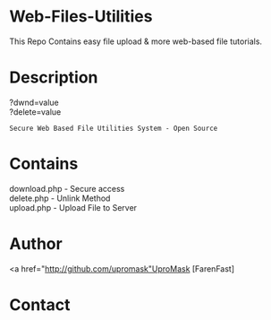 # Web-Files-Utilities

This Repo Contains easy file upload & more web-based file tutorials.

# Description

?dwnd=value   
?delete=value  

    Secure Web Based File Utilities System - Open Source

# Contains

download.php - Secure access  
delete.php - Unlink Method  
upload.php - Upload File to Server  

# Author

<a href="http://github.com/upromask"UproMask [FarenFast]</a>

# Contact
